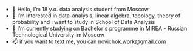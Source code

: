 - 👋  Hello, I’m 18 y.o. data analysis student from Moscow
- 👀 I’m interested in data-analysis, linear algebra, topology, theory of probability and i want to study in School of Data Analysis 
- 🌱 I’m currently studying on Bachelor's programme in MIREA - Russian Technological University im Moscow 
- 📫 if you want to text me, you can novichok.work@gmail.com
